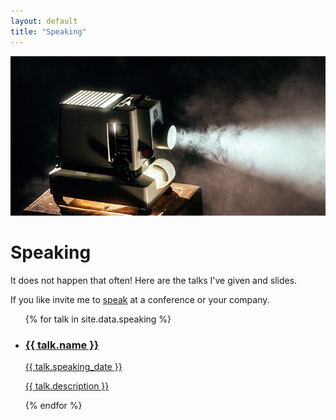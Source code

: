 ```yaml
---
layout: default
title: "Speaking"
---
```

<div class="header-section">
  <img src="/images/section-speaking.jpg" alt="Photography by Jeremy Yap" />
  <h1 class="header-section__h1">Speaking</h1>
</div>

It does not happen that often! Here are the talks I've given and slides.

If you like invite me to <a href="/faq/#will-i-speak-at-your-conferencecompany">speak</a> at a conference or your company.

<ul class="reset-bullet">
{% for talk in site.data.speaking %}
  <li class="speaking  container">
    <a class="article__link" href="/speaking/{{ talk.speaking_url }}"> 
      <h3 class="speaking__h3">{{ talk.name }}</h3>
      <time class="speaking__date">{{ talk.speaking_date }}</time>
      <p class="speaking__excerpt">{{ talk.description }}</p>
    </a>
  </li>
{% endfor %}
</ul>
